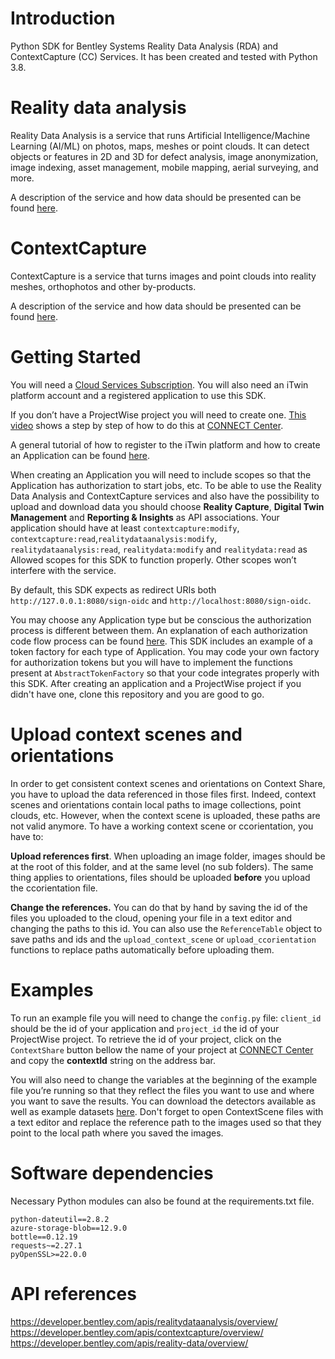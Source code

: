 # Introduction 
Python SDK for Bentley Systems Reality Data Analysis (RDA) and ContextCapture (CC) Services. It has been created and tested with Python 3.8.

# Reality data analysis
Reality Data Analysis is a service that runs Artificial Intelligence/Machine Learning (AI/ML) on photos, maps, meshes or point clouds. It can detect objects or features in 2D and 3D for defect analysis, image anonymization, image indexing, asset management, mobile mapping, aerial surveying, and more.

A description of the service and how data should be presented can be found [here](https://developer.bentley.com/apis/realitydataanalysis/).

# ContextCapture 
ContextCapture  is a service that turns images and point clouds into reality meshes, orthophotos and other by-products.

A description of the service and how data should be presented can be found [here](https://developer.bentley.com/apis/contextcapture/).

# Getting Started
You will need a [Cloud Services Subscription](https://www.bentley.com/en/subscriptions/cloud-services-subscription/cloud-services-subscription). You will also need an iTwin platform account and a registered application to use this SDK.

If you don’t have a ProjectWise project you will need to create one. [This video](https://learn.bentley.com/app/VideoPlayer/LinkToIndividualCourse?LearningPathID=109270&CourseId=114330&MediaID=5006537") shows a step by step of how to do this at [CONNECT Center](https://connect.bentley.com/).

A general tutorial of how to register to the iTwin platform and how to create an Application can be found [here](https://developer.bentley.com/tutorials/register-and-modify-application/). 

When creating an Application you will need to include scopes so that the Application has authorization to start jobs, etc. To be able to use the Reality Data Analysis and ContextCapture services and also have the possibility to upload and download data you should choose **Reality Capture**, **Digital Twin Management** and **Reporting & Insights** as API associations. Your application should have at least `contextcapture:modify`, `contextcapture:read`,`realitydataanalysis:modify`, `realitydataanalysis:read`, `realitydata:modify` and `realitydata:read` as Allowed scopes for this SDK to function properly. Other scopes won’t interfere with the service. 

By default, this SDK expects as redirect URIs both `http://127.0.0.1:8080/sign-oidc` and `http://localhost:8080/sign-oidc`. 

You may choose any Application type but be conscious the authorization process is different between them. An explanation of each authorization code flow process can be found [here](https://developer.bentley.com/apis/overview/authorization/). This SDK includes an example of a token factory for each type of Application. You may code your own factory for authorization tokens but you will have to implement the functions present at `AbstractTokenFactory` so that your code integrates properly with this SDK.
After creating an application and a ProjectWise project if you didn't have one, clone this repository and you are good to go. 

# Upload context scenes and orientations

In order to get consistent context scenes and orientations on Context Share, you have to upload the data referenced in those files first. Indeed, context scenes and orientations contain local paths to image collections, point clouds, etc. However, when the context scene is uploaded, these paths are not valid anymore. To have a working context scene or ccorientation, you have to:

**Upload  references first**. When uploading an image folder, images should be at the root of this folder, and at the same level (no sub folders). The same thing applies to orientations, files should be uploaded **before** you upload the ccorientation file.

**Change the references.** You can do that by hand by saving the id of the files you uploaded to the cloud, opening your file in a text editor and changing the paths to this id. You can also use the `ReferenceTable` object to save paths and ids and the `upload_context_scene` or `upload_ccorientation` functions to replace paths automatically before uploading them.  

# Examples

To run an example file you will need to change the `config.py` file: `client_id` should be the id of your application and `project_id` the id of your ProjectWise project. To retrieve the id of your project, click on the `ContextShare` button bellow the name of your project at [CONNECT Center](https://connect.bentley.com/) and copy the **contextId** string on the address bar. 

You will also need to change the variables at the beginning of the example file you’re running so that they reflect the files you want to use and where you want to save the results. You can download the detectors available as well as example datasets [here](https://communities.bentley.com/products/3d_imaging_and_point_cloud_software/w/wiki/54656/context-insights-detectors-download-page). Don't forget to open ContextScene files with a text editor and replace the reference path to the images used so that they point to the local path where you saved the images.

# Software dependencies
Necessary Python modules can also be found at the requirements.txt file.

```
python-dateutil==2.8.2
azure-storage-blob==12.9.0
bottle==0.12.19
requests~=2.27.1
pyOpenSSL>=22.0.0
```

# API references
https://developer.bentley.com/apis/realitydataanalysis/overview/
https://developer.bentley.com/apis/contextcapture/overview/
https://developer.bentley.com/apis/reality-data/overview/


